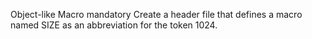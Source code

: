 Object-like Macro mandatory Create a header file that defines a macro named SIZE as an abbreviation for the token 1024.
